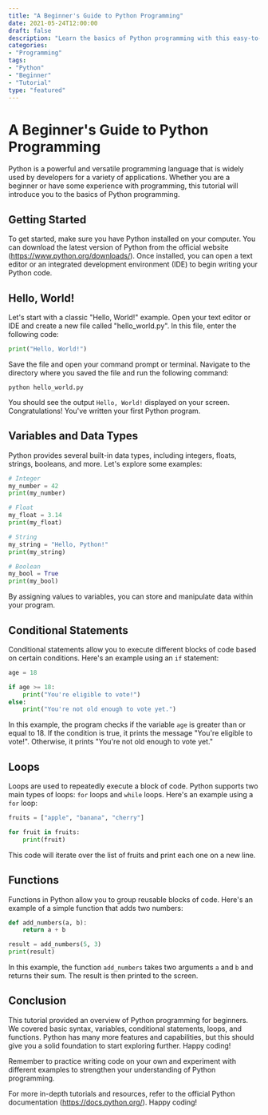 ```yaml
---
title: "A Beginner's Guide to Python Programming"
date: 2021-05-24T12:00:00
draft: false
description: "Learn the basics of Python programming with this easy-to-follow tutorial."
categories:
- "Programming" 
tags: 
- "Python"
- "Beginner"
- "Tutorial"
type: "featured"
---
```


# A Beginner's Guide to Python Programming

Python is a powerful and versatile programming language that is widely used by developers for a variety of applications. Whether you are a beginner or have some experience with programming, this tutorial will introduce you to the basics of Python programming.

## Getting Started

To get started, make sure you have Python installed on your computer. You can download the latest version of Python from the official website (https://www.python.org/downloads/). Once installed, you can open a text editor or an integrated development environment (IDE) to begin writing your Python code.

## Hello, World!

Let's start with a classic "Hello, World!" example. Open your text editor or IDE and create a new file called "hello_world.py". In this file, enter the following code:

```python
print("Hello, World!")
```

Save the file and open your command prompt or terminal. Navigate to the directory where you saved the file and run the following command:

```
python hello_world.py
```

You should see the output `Hello, World!` displayed on your screen. Congratulations! You've written your first Python program.

## Variables and Data Types

Python provides several built-in data types, including integers, floats, strings, booleans, and more. Let's explore some examples:

```python
# Integer
my_number = 42
print(my_number)

# Float
my_float = 3.14
print(my_float)

# String
my_string = "Hello, Python!"
print(my_string)

# Boolean
my_bool = True
print(my_bool)
```

By assigning values to variables, you can store and manipulate data within your program.

## Conditional Statements

Conditional statements allow you to execute different blocks of code based on certain conditions. Here's an example using an `if` statement:

```python
age = 18

if age >= 18:
    print("You're eligible to vote!")
else:
    print("You're not old enough to vote yet.")
```

In this example, the program checks if the variable `age` is greater than or equal to 18. If the condition is true, it prints the message "You're eligible to vote!". Otherwise, it prints "You're not old enough to vote yet."

## Loops

Loops are used to repeatedly execute a block of code. Python supports two main types of loops: `for` loops and `while` loops. Here's an example using a `for` loop:

```python
fruits = ["apple", "banana", "cherry"]

for fruit in fruits:
    print(fruit)
```

This code will iterate over the list of fruits and print each one on a new line.

## Functions

Functions in Python allow you to group reusable blocks of code. Here's an example of a simple function that adds two numbers:

```python
def add_numbers(a, b):
    return a + b

result = add_numbers(5, 3)
print(result)
```

In this example, the function `add_numbers` takes two arguments `a` and `b` and returns their sum. The result is then printed to the screen.

## Conclusion

This tutorial provided an overview of Python programming for beginners. We covered basic syntax, variables, conditional statements, loops, and functions. Python has many more features and capabilities, but this should give you a solid foundation to start exploring further. Happy coding!

Remember to practice writing code on your own and experiment with different examples to strengthen your understanding of Python programming.

For more in-depth tutorials and resources, refer to the official Python documentation (https://docs.python.org/). Happy coding!


